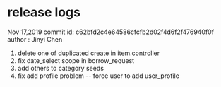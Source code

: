 # release logs

Nov 17,2019 commit id: c62bfd2c4e64586cfcfb2d02f4d6f2f476940f0f
author : Jinyi Chen
1. delete one of duplicated create in item.controller
2. fix date_select scope in borrow_request
3. add others to category seeds
4. fix add profile problem -- force user to add user_profile